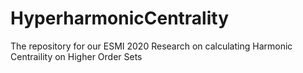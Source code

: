 # HyperharmonicCentrality
 The repository for our ESMI 2020 Research on calculating Harmonic Centraility on Higher Order Sets
